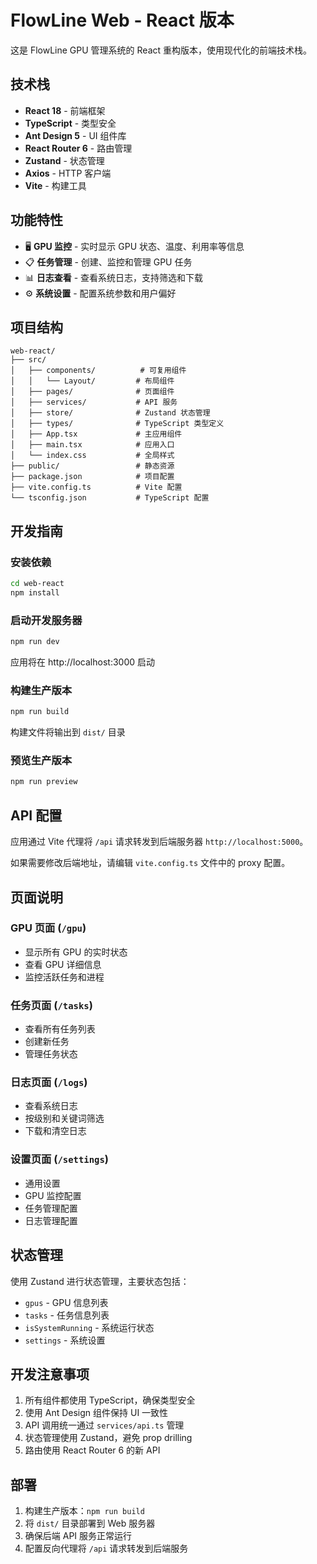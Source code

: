 # FlowLine Web - React 版本

这是 FlowLine GPU 管理系统的 React 重构版本，使用现代化的前端技术栈。

## 技术栈

- **React 18** - 前端框架
- **TypeScript** - 类型安全
- **Ant Design 5** - UI 组件库
- **React Router 6** - 路由管理
- **Zustand** - 状态管理
- **Axios** - HTTP 客户端
- **Vite** - 构建工具

## 功能特性

- 🖥️ **GPU 监控** - 实时显示 GPU 状态、温度、利用率等信息
- 📋 **任务管理** - 创建、监控和管理 GPU 任务
- 📊 **日志查看** - 查看系统日志，支持筛选和下载
- ⚙️ **系统设置** - 配置系统参数和用户偏好

## 项目结构

```
web-react/
├── src/
│   ├── components/          # 可复用组件
│   │   └── Layout/         # 布局组件
│   ├── pages/              # 页面组件
│   ├── services/           # API 服务
│   ├── store/              # Zustand 状态管理
│   ├── types/              # TypeScript 类型定义
│   ├── App.tsx             # 主应用组件
│   ├── main.tsx            # 应用入口
│   └── index.css           # 全局样式
├── public/                 # 静态资源
├── package.json            # 项目配置
├── vite.config.ts          # Vite 配置
└── tsconfig.json           # TypeScript 配置
```

## 开发指南

### 安装依赖

```bash
cd web-react
npm install
```

### 启动开发服务器

```bash
npm run dev
```

应用将在 http://localhost:3000 启动

### 构建生产版本

```bash
npm run build
```

构建文件将输出到 `dist/` 目录

### 预览生产版本

```bash
npm run preview
```

## API 配置

应用通过 Vite 代理将 `/api` 请求转发到后端服务器 `http://localhost:5000`。

如果需要修改后端地址，请编辑 `vite.config.ts` 文件中的 proxy 配置。

## 页面说明

### GPU 页面 (`/gpu`)
- 显示所有 GPU 的实时状态
- 查看 GPU 详细信息
- 监控活跃任务和进程

### 任务页面 (`/tasks`)
- 查看所有任务列表
- 创建新任务
- 管理任务状态

### 日志页面 (`/logs`)
- 查看系统日志
- 按级别和关键词筛选
- 下载和清空日志

### 设置页面 (`/settings`)
- 通用设置
- GPU 监控配置
- 任务管理配置
- 日志管理配置

## 状态管理

使用 Zustand 进行状态管理，主要状态包括：

- `gpus` - GPU 信息列表
- `tasks` - 任务信息列表
- `isSystemRunning` - 系统运行状态
- `settings` - 系统设置

## 开发注意事项

1. 所有组件都使用 TypeScript，确保类型安全
2. 使用 Ant Design 组件保持 UI 一致性
3. API 调用统一通过 `services/api.ts` 管理
4. 状态管理使用 Zustand，避免 prop drilling
5. 路由使用 React Router 6 的新 API

## 部署

1. 构建生产版本：`npm run build`
2. 将 `dist/` 目录部署到 Web 服务器
3. 确保后端 API 服务正常运行
4. 配置反向代理将 `/api` 请求转发到后端服务